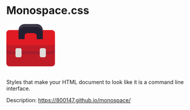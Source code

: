 # Monospace.css

![icon](./favicon.svg)

Styles that make your HTML document to look like it is a command line
interface.

Description: <https://800147.github.io/monospace/>
